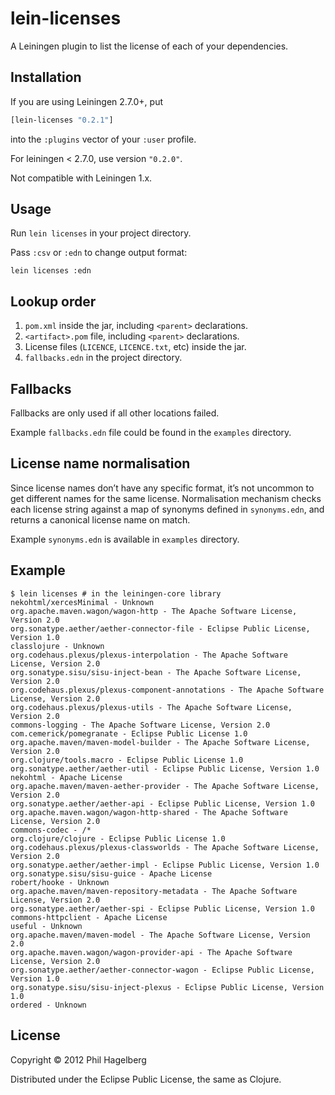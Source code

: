 # lein-licenses

A Leiningen plugin to list the license of each of your dependencies.

## Installation

If you are using Leiningen 2.7.0+, put 
```clojure
[lein-licenses "0.2.1"]
```

into the `:plugins` vector of your `:user` profile.



For leiningen < 2.7.0, use version `"0.2.0"`.

Not compatible with Leiningen 1.x.

## Usage

Run `lein licenses` in your project directory.

Pass `:csv` or `:edn` to change output format:

```
lein licenses :edn
```

## Lookup order

1. `pom.xml` inside the jar, including `<parent>` declarations.
2. `<artifact>.pom` file, including `<parent>` declarations.
3. License files (`LICENCE`, `LICENCE.txt`, etc) inside the jar.
4. `fallbacks.edn` in the project directory.

## Fallbacks

Fallbacks are only used if all other locations failed.

Example `fallbacks.edn` file could be found in the `examples` directory.

## License name normalisation

Since license names don’t have any specific format, it’s not uncommon to get different names for the same license.
Normalisation mechanism checks each license string against a map of synonyms defined in `synonyms.edn`, and returns a canonical license name on match.

Example `synonyms.edn` is available in `examples` directory.

## Example

    $ lein licenses # in the leiningen-core library
    nekohtml/xercesMinimal - Unknown
    org.apache.maven.wagon/wagon-http - The Apache Software License, Version 2.0
    org.sonatype.aether/aether-connector-file - Eclipse Public License, Version 1.0
    classlojure - Unknown
    org.codehaus.plexus/plexus-interpolation - The Apache Software License, Version 2.0
    org.sonatype.sisu/sisu-inject-bean - The Apache Software License, Version 2.0
    org.codehaus.plexus/plexus-component-annotations - The Apache Software License, Version 2.0
    org.codehaus.plexus/plexus-utils - The Apache Software License, Version 2.0
    commons-logging - The Apache Software License, Version 2.0
    com.cemerick/pomegranate - Eclipse Public License 1.0
    org.apache.maven/maven-model-builder - The Apache Software License, Version 2.0
    org.clojure/tools.macro - Eclipse Public License 1.0
    org.sonatype.aether/aether-util - Eclipse Public License, Version 1.0
    nekohtml - Apache License
    org.apache.maven/maven-aether-provider - The Apache Software License, Version 2.0
    org.sonatype.aether/aether-api - Eclipse Public License, Version 1.0
    org.apache.maven.wagon/wagon-http-shared - The Apache Software License, Version 2.0
    commons-codec - /*
    org.clojure/clojure - Eclipse Public License 1.0
    org.codehaus.plexus/plexus-classworlds - The Apache Software License, Version 2.0
    org.sonatype.aether/aether-impl - Eclipse Public License, Version 1.0
    org.sonatype.sisu/sisu-guice - Apache License
    robert/hooke - Unknown
    org.apache.maven/maven-repository-metadata - The Apache Software License, Version 2.0
    org.sonatype.aether/aether-spi - Eclipse Public License, Version 1.0
    commons-httpclient - Apache License
    useful - Unknown
    org.apache.maven/maven-model - The Apache Software License, Version 2.0
    org.apache.maven.wagon/wagon-provider-api - The Apache Software License, Version 2.0
    org.sonatype.aether/aether-connector-wagon - Eclipse Public License, Version 1.0
    org.sonatype.sisu/sisu-inject-plexus - Eclipse Public License, Version 1.0
    ordered - Unknown

## License

Copyright © 2012 Phil Hagelberg

Distributed under the Eclipse Public License, the same as Clojure.
